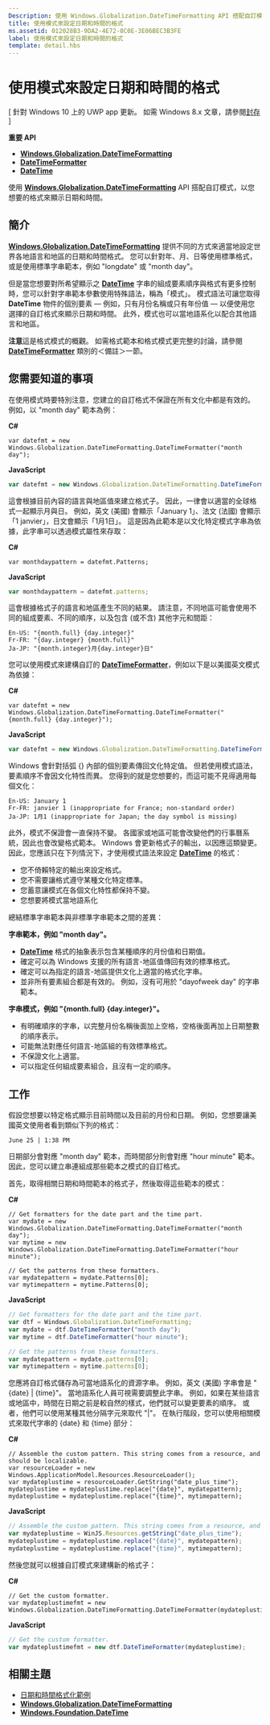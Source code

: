 ```yaml
---
Description: 使用 Windows.Globalization.DateTimeFormatting API 搭配自訂模式，以您想要的格式來顯示日期和時間。
title: 使用模式來設定日期和時間的格式
ms.assetid: 012028B3-9DA2-4E72-8C0E-3E06BEC3B3FE
label: 使用模式來設定日期和時間的格式
template: detail.hbs
---
```


# 使用模式來設定日期和時間的格式


\[ 針對 Windows 10 上的 UWP app 更新。 如需 Windows 8.x 文章，請參閱[封存](http://go.microsoft.com/fwlink/p/?linkid=619132) \]


**重要 API**

-   [**Windows.Globalization.DateTimeFormatting**](https://msdn.microsoft.com/library/windows/apps/br206859)
-   [**DateTimeFormatter**](https://msdn.microsoft.com/library/windows/apps/br206828)
-   [**DateTime**](https://msdn.microsoft.com/library/windows/apps/br206576)

使用 [**Windows.Globalization.DateTimeFormatting**](https://msdn.microsoft.com/library/windows/apps/br206859) API 搭配自訂模式，以您想要的格式來顯示日期和時間。

## <span id="Introduction"> </span> <span id="introduction"> </span> <span id="INTRODUCTION"> </span>簡介


[
            **Windows.Globalization.DateTimeFormatting**](https://msdn.microsoft.com/library/windows/apps/br206859) 提供不同的方式來適當地設定世界各地語言和地區的日期和時間格式。 您可以針對年、月、日等使用標準格式，或是使用標準字串範本，例如 "longdate" 或 "month day"。

但是當您想要對所希望顯示之 [**DateTime**](https://msdn.microsoft.com/library/windows/apps/br206576) 字串的組成要素順序與格式有更多控制時，您可以針對字串範本參數使用特殊語法，稱為「模式」。 模式語法可讓您取得 **DateTime** 物件的個別要素 — 例如，只有月份名稱或只有年份值 — 以便使用您選擇的自訂格式來顯示日期和時間。 此外，模式也可以當地語系化以配合其他語言和地區。

**注意**這是格式模式的概觀。 如需格式範本和格式模式更完整的討論，請參閱 [**DateTimeFormatter**](https://msdn.microsoft.com/library/windows/apps/br206828) 類別的＜備註＞一節。

 

## <span id="What_you_need_to_know"> </span> <span id="what_you_need_to_know"> </span> <span id="WHAT_YOU_NEED_TO_KNOW"> </span>您需要知道的事項


在使用模式時要特別注意，您建立的自訂格式不保證在所有文化中都是有效的。 例如，以 "month day" 範本為例：

**C#**
```CSharp
var datefmt = new Windows.Globalization.DateTimeFormatting.DateTimeFormatter("month day");
```
**JavaScript**
```JavaScript
var datefmt = new Windows.Globalization.DateTimeFormatting.DateTimeFormatter("month day");
```

這會根據目前內容的語言與地區值來建立格式子。 因此，一律會以適當的全球格式一起顯示月與日。 例如，英文 (美國) 會顯示「January 1」、法文 (法國) 會顯示「1 janvier」，日文會顯示「1月1日」。 這是因為此範本是以文化特定模式字串為依據，此字串可以透過模式屬性來存取：

**C#**
```CSharp
var monthdaypattern = datefmt.Patterns;
```
**JavaScript**
```JavaScript
var monthdaypattern = datefmt.patterns;
```

這會根據格式子的語言和地區產生不同的結果。 請注意，不同地區可能會使用不同的組成要素、不同的順序，以及包含 (或不含) 其他字元和間距：

``` syntax
En-US: "{month.full} {day.integer}"
Fr-FR: "{day.integer} {month.full}"
Ja-JP: "{month.integer}月{day.integer}日"
```

您可以使用模式來建構自訂的 [**DateTimeFormatter**](https://msdn.microsoft.com/library/windows/apps/br206828)，例如以下是以美國英文模式為依據：

**C#**
```CSharp
var datefmt = new Windows.Globalization.DateTimeFormatting.DateTimeFormatter("{month.full} {day.integer}");
```
**JavaScript**
```JavaScript
var datefmt = new Windows.Globalization.DateTimeFormatting.DateTimeFormatter("{month.full} {day.integer}");
```

Windows 會針對括弧 {} 內部的個別要素傳回文化特定值。 但若使用模式語法，要素順序不會因文化特性而異。 您得到的就是您想要的，而這可能不見得適用每個文化：

``` syntax
En-US: January 1
Fr-FR: janvier 1 (inappropriate for France; non-standard order)
Ja-JP: 1月1 (inappropriate for Japan; the day symbol is missing)
```

此外，模式不保證會一直保持不變。 各國家或地區可能會改變他們的行事曆系統，因此也會改變格式範本。 Windows 會更新格式子的輸出，以因應這類變更。 因此，您應該只在下列情況下，才使用模式語法來設定 [**DateTime**](https://msdn.microsoft.com/library/windows/apps/br206576) 的格式：

-   您不倚賴特定的輸出來設定格式。
-   您不需要讓格式遵守某種文化特定標準。
-   您蓄意讓模式在各個文化特性都保持不變。
-   您想要將模式當地語系化

總結標準字串範本與非標準字串範本之間的差異：

**字串範本，例如 "month day"。**

-   [
            **DateTime**](https://msdn.microsoft.com/library/windows/apps/br206576) 格式的抽象表示包含某種順序的月份值和日期值。
-   確定可以為 Windows 支援的所有語言-地區值傳回有效的標準格式。
-   確定可以為指定的語言-地區提供文化上適當的格式化字串。
-   並非所有要素組合都是有效的。 例如，沒有可用於 "dayofweek day" 的字串範本。

**字串模式，例如 "{month.full} {day.integer}"。**

-   有明確順序的字串，以完整月份名稱後面加上空格，空格後面再加上日期整數的順序表示。
-   可能無法對應任何語言-地區組的有效標準格式。
-   不保證文化上適當。
-   可以指定任何組成要素組合，且沒有一定的順序。

## <span id="Tasks"> </span> <span id="tasks"> </span> <span id="TASKS"> </span>工作


假設您想要以特定格式顯示目前時間以及目前的月份和日期。 例如，您想要讓美國英文使用者看到類似下列的格式：

``` syntax
June 25 | 1:38 PM
```

日期部分會對應 "month day" 範本，而時間部分則會對應 "hour minute" 範本。 因此，您可以建立串連組成那些範本之模式的自訂格式。

首先，取得相關日期和時間範本的格式子，然後取得這些範本的模式：

**C#**
```CSharp
// Get formatters for the date part and the time part.
var mydate = new Windows.Globalization.DateTimeFormatting.DateTimeFormatter("month day");
var mytime = new Windows.Globalization.DateTimeFormatting.DateTimeFormatter("hour minute");

// Get the patterns from these formatters.
var mydatepattern = mydate.Patterns[0];
var mytimepattern = mytime.Patterns[0];
```
**JavaScript**
```JavaScript
// Get formatters for the date part and the time part.
var dtf = Windows.Globalization.DateTimeFormatting;
var mydate = dtf.DateTimeFormatter("month day");
var mytime = dtf.DateTimeFormatter("hour minute");

// Get the patterns from these formatters.
var mydatepattern = mydate.patterns[0];
var mytimepattern = mytime.patterns[0];
```

您應將自訂格式儲存為可當地語系化的資源字串。 例如，英文 (美國) 字串會是 "{date} | {time}"。 當地語系化人員可視需要調整此字串。 例如，如果在某些語言或地區中，時間在日期之前是較自然的樣式，他們就可以變更要素的順序。 或者，他們可以使用某種其他分隔字元來取代 "|"。 在執行階段，您可以使用相關模式來取代字串的 {date} 和 {time} 部分：

**C#**
```CSharp
// Assemble the custom pattern. This string comes from a resource, and should be localizable. 
var resourceLoader = new Windows.ApplicationModel.Resources.ResourceLoader();
var mydateplustime = resourceLoader.GetString("date_plus_time");
mydateplustime = mydateplustime.replace("{date}", mydatepattern);
mydateplustime = mydateplustime.replace("{time}", mytimepattern);
```
**JavaScript**
```JavaScript
// Assemble the custom pattern. This string comes from a resource, and should be localizable. 
var mydateplustime = WinJS.Resources.getString("date_plus_time");
mydateplustime = mydateplustime.replace("{date}", mydatepattern);
mydateplustime = mydateplustime.replace("{time}", mytimepattern);
```

然後您就可以根據自訂模式來建構新的格式子：

**C#**
```CSharp
// Get the custom formatter.
var mydateplustimefmt = new Windows.Globalization.DateTimeFormatting.DateTimeFormatter(mydateplustime);
```
**JavaScript**
```JavaScript
// Get the custom formatter.
var mydateplustimefmt = new dtf.DateTimeFormatter(mydateplustime);
```

## <span id="related_topics"> </span>相關主題


* [日期和時間格式化範例](http://go.microsoft.com/fwlink/p/?LinkId=231618)
* [**Windows.Globalization.DateTimeFormatting**](https://msdn.microsoft.com/library/windows/apps/br206859)
* [**Windows.Foundation.DateTime**](https://msdn.microsoft.com/library/windows/apps/br206576)
 

 





<!--HONumber=Mar16_HO1-->


